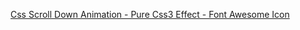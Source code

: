 [Css Scroll Down Animation - Pure Css3 Effect - Font Awesome Icon ](https://www.youtube.com/watch?v=M0saqV6b1dQ)